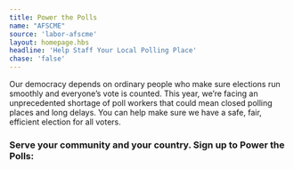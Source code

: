 ```yaml
---
title: Power the Polls
name: "AFSCME"
source: 'labor-afscme'
layout: homepage.hbs
headline: 'Help Staff Your Local Polling Place'
chase: 'false'
---
```


Our democracy depends on ordinary people who make sure elections run smoothly and everyone’s vote is counted. This year, we’re facing an unprecedented shortage of poll workers that could mean closed polling places and long delays. You can help make sure we have a safe, fair, efficient election for all voters.

### Serve your community and your country. Sign up to Power the Polls:
